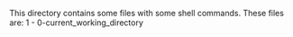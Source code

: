This directory contains some files with some shell commands.
These files are:
1 - 0-current_working_directory
